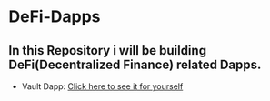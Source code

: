 # DeFi-Dapps

## In this Repository i will be building DeFi(Decentralized Finance) related Dapps.

- Vault Dapp: [Click here to see it for yourself](https://vault-six.vercel.app/)
